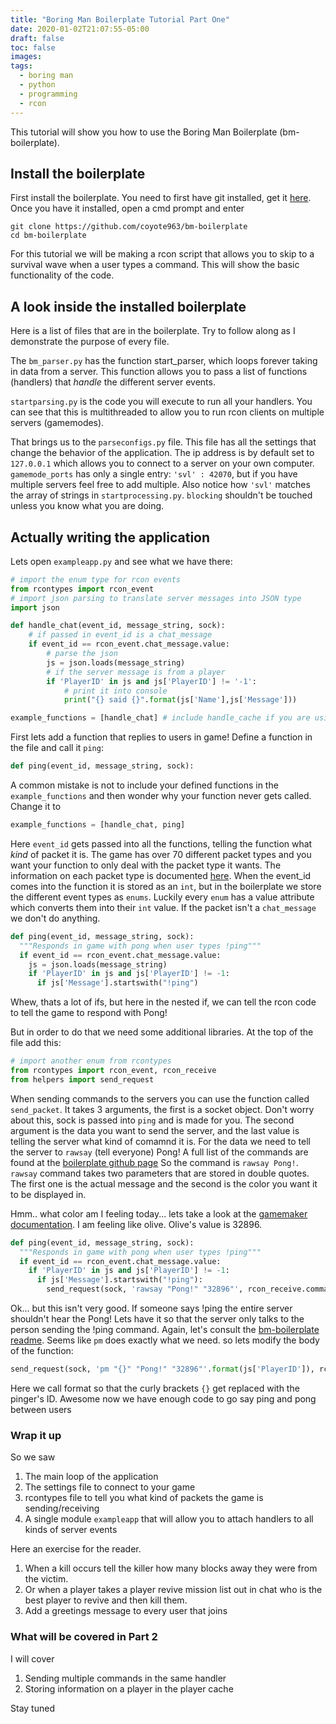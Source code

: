 ```yaml
---
title: "Boring Man Boilerplate Tutorial Part One"
date: 2020-01-02T21:07:55-05:00
draft: false
toc: false
images:
tags: 
  - boring man
  - python
  - programming
  - rcon
---
```

This tutorial will show you how to use the Boring Man Boilerplate (bm-boilerplate).

## Install the boilerplate ##
First install the boilerplate. You need to first have git installed, get it [here](https://git-scm.com/downloads). Once you have it installed, open a cmd prompt and enter
```
git clone https://github.com/coyote963/bm-boilerplate
cd bm-boilerplate
```

For this tutorial we will be making a rcon script that allows you to skip to a survival wave when a user types a command. This will show the basic functionality of the code.

## A look inside the installed boilerplate ##
Here is a list of files that are in the boilerplate. Try to follow along as I demonstrate the purpose of every file. 

The `bm_parser.py` has the function start_parser, which loops forever taking in data from a server. This function allows you to pass a list of functions (handlers) that *handle* the different server events.

`startparsing.py` is the code you will execute to run all your handlers. You can see that this is multithreaded to allow you to run rcon clients on multiple servers (gamemodes). 

That brings us to the `parseconfigs.py` file. This file has all the settings that change the behavior of the application. The ip address is by default set to `127.0.0.1` which allows you to connect to a server on your own computer. `gamemode_ports` has only a single entry: `'svl' : 42070`, but if you have multiple servers feel free to add multiple. Also notice how `'svl'` matches the array of strings in `startprocessing.py`. `blocking` shouldn't be touched unless you know what you are doing. 

## Actually writing the application ##

Lets open `exampleapp.py` and see what we have there:

```python
# import the enum type for rcon events
from rcontypes import rcon_event
# import json parsing to translate server messages into JSON type
import json

def handle_chat(event_id, message_string, sock):
    # if passed in event_id is a chat_message
    if event_id == rcon_event.chat_message.value:
        # parse the json
        js = json.loads(message_string)
        # if the server message is from a player
        if 'PlayerID' in js and js['PlayerID'] != '-1':
            # print it into console
            print("{} said {}".format(js['Name'],js['Message']))

example_functions = [handle_chat] # include handle_cache if you are using it
```

First lets add a function that replies to users in game! Define a function in the file and call it `ping`:

```python
def ping(event_id, message_string, sock): 
```

A common mistake is not to include your defined functions in the `example_functions` and then wonder why your function never gets called. Change it to

```python
example_functions = [handle_chat, ping]
```

Here `event_id` gets passed into all the functions, telling the function what *kind* of packet it is. The game has over 70 different packet types and you want your function to only deal with the packet type it wants. The information on each packet type is documented [here](https://github.com/Spasman/rcon_example). When the event_id comes into the function it is stored as an `int`, but in the boilerplate we store the different event types as `enums`. Luckily every `enum` has a value attribute which converts them into their `int` value. If the packet isn't a `chat_message` we don't do anything.

```python
def ping(event_id, message_string, sock):
  """Responds in game with pong when user types !ping"""
  if event_id == rcon_event.chat_message.value:
    js = json.loads(message_string)
    if 'PlayerID' in js and js['PlayerID'] != -1:
      if js['Message'].startswith("!ping")
```

Whew, thats a lot of ifs, but here in the nested if, we can tell the rcon code to tell the game to respond with Pong!

But in order to do that we need some additional libraries. At the top of the file add this:

```python
# import another enum from rcontypes
from rcontypes import rcon_event, rcon_receive
from helpers import send_request
```

When sending commands to the servers you can use the function called `send_packet`. It takes 3 arguments, the first is a socket object. Don't worry about this, sock is passed into `ping` and is made for you. The second argument is the data you want to send the server, and the last value is telling the server what kind of comamnd it is. For the data we need to tell the server to `rawsay` (tell everyone) Pong! A full list of the commands are found at the [boilerplate github page](https://github.com/coyote963/bm-boilerplate) So the command is `rawsay Pong!`. `rawsay` command takes two parameters that are stored in double quotes. The first one is the actual message and the second is the color you want it to be displayed in. 

Hmm.. what color am I feeling today... lets take a look at the [gamemaker documentation](https://docs2.yoyogames.com/source/_build/3_scripting/4_gml_reference/drawing/colour/index.html). I am feeling like olive. Olive's value is 32896.

```python
def ping(event_id, message_string, sock):
  """Responds in game with pong when user types !ping"""
  if event_id == rcon_event.chat_message.value:
    if 'PlayerID' in js and js['PlayerID'] != -1:
      if js['Message'].startswith("!ping"):
        send_request(sock, 'rawsay "Pong!" "32896"', rcon_receive.command.value)
```

Ok... but this isn't very good. If someone says !ping the entire server shouldn't hear the Pong! Lets have it so that the server only talks to the person sending the !ping command. Again, let's consult the [bm-boilerplate readme](https://github.com/coyote963/bm-boilerplate). Seems like `pm` does exactly what we need. so lets modify the body of the function:

```python
send_request(sock, 'pm "{}" "Pong!" "32896"'.format(js['PlayerID']), rcon_receive.command.value)
```
Here we call format so that the curly brackets `{}` get replaced with the pinger's ID. Awesome now we have enough code to go say ping and pong between users

### Wrap it up ###

So we saw 

1. The main loop of the application
2. The settings file to connect to your game
3. rcontypes file to tell you what kind of packets the game is sending/receiving
4. A single module `exampleapp` that will allow you to attach handlers to all kinds of server events

Here an exercise for the reader. 

1. When a kill occurs tell the killer how many blocks away they were from the victim. 
2. Or when a player takes a player revive mission list out in chat who is the best player to revive and then kill them.
3. Add a greetings message to every user that joins

### What will be covered in Part 2 ###

I will cover 

1. Sending multiple commands in the same handler
2. Storing information on a player in the player cache

Stay tuned 